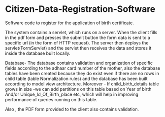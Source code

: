 # Citizen-Data-Registration-Software
Software code to register for the application of birth certificate.


The system contains a servlet, which runs on a server. When the client fills in the pdf form and presses the submit button the form data is sent to a specific url (in the form of HTTP request). The server then deploys the servlet(FormServlet) and the servlet then receives the data and stores it inside the database built locally.

Database- The database contains validation and organization of specific fields according to the adhaar card number of the mother, also the database tables have been created because they do exist even if there are no rows in child table (table Normalization rules) and the database has been built according to model view architecture. 
Moreover - If child_birth_details table grows in size -we can add partitions on this table based on Year of birth And/or Unique_Id_Of_Birth_place etc, which will help in improving performance of queries running on this table.

Also , the PDF form provided to the client also contains validation.
